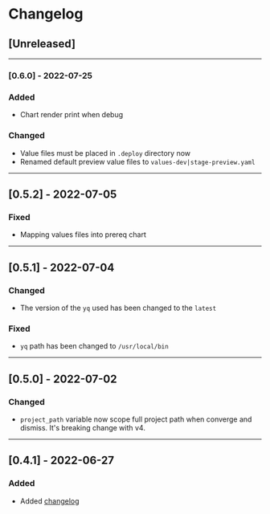 # Changelog

## [Unreleased]
---
### [0.6.0] - 2022-07-25
### Added
* Chart render print when debug

### Changed
* Value files must be placed in `.deploy` directory now
* Renamed default preview value files to `values-dev|stage-preview.yaml`
---
## [0.5.2] - 2022-07-05
### Fixed
* Mapping values files into prereq chart
---
## [0.5.1] - 2022-07-04
### Changed
* The version of the `yq` used has been changed to the `latest`

### Fixed
* `yq` path has been changed to `/usr/local/bin`
---
## [0.5.0] - 2022-07-02
### Changed
* `project_path` variable now scope full project path when converge and dismiss. It's breaking change with v4.
---
## [0.4.1] - 2022-06-27
### Added
* Added [changelog](./CHANGELOG.md)